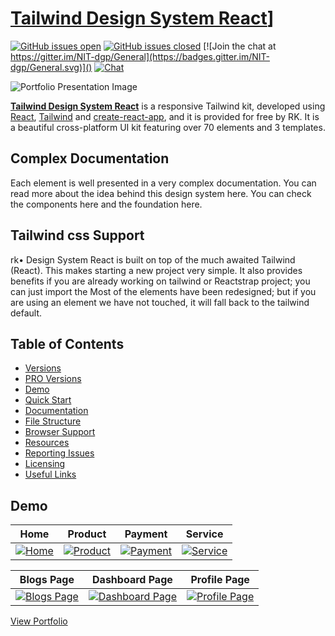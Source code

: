 # [Tailwind Design System React](https://modus-tailwind.web.app/)]

[![GitHub issues open](https://img.shields.io/github/issues/creativetimofficial/blk-design-system-react.svg?maxAge=2592000)]() [![GitHub issues closed](https://img.shields.io/github/issues-closed-raw/creativetimofficial/blk-design-system-react.svg?maxAge=2592000)]() [![Join the chat at https://gitter.im/NIT-dgp/General](https://badges.gitter.im/NIT-dgp/General.svg)]() [![Chat](https://img.shields.io/badge/chat-on%20discord-7289da.svg)]()

![Portfolio Presentation Image](https://i.ibb.co/yFjNqxZ/home.png)

**[ Tailwind Design System React](https://modus-tailwind.web.app/)** is a responsive Tailwind kit, developed using [React](https://reactjs.org/), [Tailwind](https://reactstrap.github.io/) and [create-react-app](https://facebook.github.io/create-react-app/), and it is provided for free by RK. It is a beautiful cross-platform UI kit featuring over 70 elements and 3 templates.

## Complex Documentation

Each element is well presented in a very complex documentation. You can read more about the idea behind this design system here. You can check the components here and the foundation here.

## Tailwind css Support

rk• Design System React is built on top of the much awaited Tailwind (React). This makes starting a new project very simple. It also provides benefits if you are already working on tailwind or Reactstrap project; you can just import the Most of the elements have been redesigned; but if you are using an element we have not touched, it will fall back to the tailwind default.

## Table of Contents

- [Versions](#versions)
- [PRO Versions](#pro-versions)
- [Demo](#demo)
- [Quick Start](#quick-start)
- [Documentation](#documentation)
- [File Structure](#file-structure)
- [Browser Support](#browser-support)
- [Resources](#resources)
- [Reporting Issues](#reporting-issues)
- [Licensing](#licensing)
- [Useful Links](#useful-links)

## Demo

| Home                                           | Product                                              | Payment                                              | Service                                            |
| ---------------------------------------------- | ---------------------------------------------------- | ---------------------------------------------------- | -------------------------------------------------- |
| [![Home](https://i.ibb.co/yFjNqxZ/home.png)]() | [![Product](https://i.ibb.co/LSjd3T2/product.png)]() | [![Payment](https://i.ibb.co/LSjd3T2/product.png)]() | [![Service](https://i.ibb.co/wwF2S8B/about.png)]() |

| Blogs Page                                           | Dashboard Page                                                | Profile Page                                              |
| ---------------------------------------------------- | ------------------------------------------------------------- | --------------------------------------------------------- |
| [![Blogs Page](https://i.ibb.co/8s8PsyK/blog.png)]() | [![Dashboard Page](https://i.ibb.co/12DGTpg/dashboard.png)]() | [![Profile Page](https://i.ibb.co/fDC13fZ/profile.png)]() |

[View Portfolio](https://rk-reza.web.app/)
